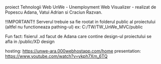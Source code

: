 proiect Tehnologii Web UnWe - Unemployment Web Visualizer - realizat de Popescu Adana, Vatui Adrian si Craciun Razvan.

!!IMPORTANT!!
Serverul trebuie sa fie rootat in folderul public al proiectului (altfel nu functioneaza pathing-ul)
ex: C:/TW/TW_UnWe_MVC/public

Fun fact: fisierul .xd facut de Adana care contine design-ul proiectului se afla in /public/XD design

hosting: https://unwe-ara.000webhostapp.com/home
presentation: https://www.youtube.com/watch?v=ykph7Xm_6TQ
